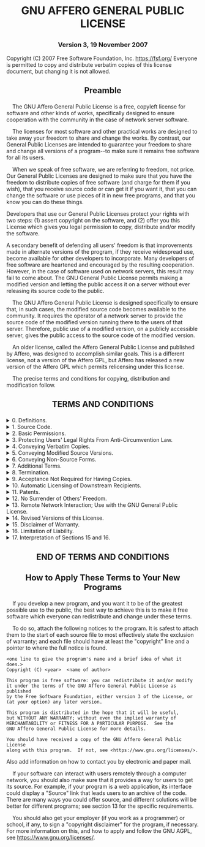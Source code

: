 # <p style="text-align: center;">GNU AFFERO GENERAL PUBLIC LICENSE</p> #

### <p style="text-align: center;">Version 3, 19 November 2007</p> ###

Copyright (C) 2007 Free Software Foundation, Inc. <https://fsf.org/>
Everyone is permitted to copy and distribute verbatim copies
of this license document, but changing it is not allowed.

## <p style="text-align: center;">Preamble</p> ##

&nbsp;&nbsp;&nbsp;&nbsp;The GNU Affero General Public License is a free,
copyleft license for software and other kinds of works, specifically designed
to ensure cooperation with the community in the case of network server software.

&nbsp;&nbsp;&nbsp;&nbsp;The licenses for most software and other practical works
are designed to take away your freedom to share and change the works. By
contrast, our General Public Licenses are intended to guarantee your freedom to
share and change all versions of a program--to make sure it remains free
software for all its users.

&nbsp;&nbsp;&nbsp;&nbsp;When we speak of free software, we are referring to
freedom, not price. Our General Public Licenses are designed to make sure that
you have the freedom to distribute copies of free software (and charge for
them if you wish), that you receive source code or can get it if you
want it, that you can change the software or use pieces of it in new
free programs, and that you know you can do these things.

Developers that use our General Public Licenses protect your rights
with two steps: (1) assert copyright on the software, and (2) offer
you this License which gives you legal permission to copy, distribute
and/or modify the software.

A secondary benefit of defending all users' freedom is that
improvements made in alternate versions of the program, if they
receive widespread use, become available for other developers to
incorporate. Many developers of free software are heartened and
encouraged by the resulting cooperation. However, in the case of
software used on network servers, this result may fail to come about.
The GNU General Public License permits making a modified version and
letting the public access it on a server without ever releasing its
source code to the public.

&nbsp;&nbsp;&nbsp;&nbsp;The GNU Affero General Public License is designed
specifically to ensure that, in such cases, the modified source code becomes
available to the community. It requires the operator of a network server to
provide the source code of the modified version running there to the
users of that server. Therefore, public use of a modified version, on
a publicly accessible server, gives the public access to the source
code of the modified version.

&nbsp;&nbsp;&nbsp;&nbsp;An older license, called the Affero General Public
License and published by Affero, was designed to accomplish similar goals.
This is a different license, not a version of the Affero GPL, but Affero has
released a new version of the Affero GPL which permits relicensing under
this license.

&nbsp;&nbsp;&nbsp;&nbsp;The precise terms and conditions for copying,
distribution and modification follow.

## <p style="text-align: center;">TERMS AND CONDITIONS</p> ##

<details>
<summary>0. Definitions. </summary>
<p>
&nbsp;&nbsp;&nbsp;&nbsp;"This License" refers to version 3 of the GNU Affero
General Public License.

&nbsp;&nbsp;&nbsp;&nbsp;"Copyright" also means copyright-like laws that
apply to other kinds of works, such as semiconductor masks.

&nbsp;&nbsp;&nbsp;&nbsp; "The Program" refers to any copyrightable work
licensed under this License. Each licensee is addressed as "you".  
"Licensees" and "recipients" may be individuals or organizations.

&nbsp;&nbsp;&nbsp;&nbsp; To "modify" a work means to copy from or adapt all
or part of the work in a fashion requiring copyright permission, other than
the making of an exact copy. The resulting work is called a "modified
version" of the earlier work or a work "based on" the earlier work.

&nbsp;&nbsp;&nbsp;&nbsp;A "covered work" means either the unmodified Program
or a work based on the Program.

&nbsp;&nbsp;&nbsp;&nbsp;To "propagate" a work means to do anything with it
that, without permission, would make you directly or secondarily liable for
infringement under applicable copyright law, except executing it on a
computer or modifying a private copy. Propagation includes copying,
distribution (with or without modification), making available to the
public, and in some countries other activities as well.

&nbsp;&nbsp;&nbsp;&nbsp;To "convey" a work means any kind of propagation
that enables other parties to make or receive copies. Mere interaction with a
user through a computer network, with no transfer of a copy, is not conveying.

&nbsp;&nbsp;&nbsp;&nbsp;An interactive user interface displays "Appropriate
Legal Notices" to the extent that it includes a convenient and prominently
visible feature that (1) displays an appropriate copyright notice, and (2)
tells the user that there is no warranty for the work (except to the
extent that warranties are provided), that licensees may convey the
work under this License, and how to view a copy of this License. If
the interface presents a list of user commands or options, such as a
menu, a prominent item in the list meets this criterion.
</p>
</details>
<details>
<summary>
1. Source Code.
</summary>
<p>
&nbsp;&nbsp;&nbsp;&nbsp;The "source code" for a work means the preferred form of
the work for making modifications to it.  "Object code" means any non-source
form of a work.

&nbsp;&nbsp;&nbsp;&nbsp;A "Standard Interface" means an interface that either is
an official standard defined by a recognized standards body, or, in the case of
interfaces specified for a particular programming language, one that
is widely used among developers working in that language.

&nbsp;&nbsp;&nbsp;&nbsp;The "System Libraries" of an executable work include
anything, other than the work as a whole, that (a) is included in the normal
form of packaging a Major Component, but which is not part of that Major
Component, and (b) serves only to enable use of the work with that
Major Component, or to implement a Standard Interface for which an
implementation is available to the public in source code form. A
"Major Component", in this context, means a major essential component
(kernel, window system, and so on) of the specific operating system
(if any) on which the executable work runs, or a compiler used to
produce the work, or an object code interpreter used to run it.

&nbsp;&nbsp;&nbsp;&nbsp;The "Corresponding Source" for a work in object code
form means all the source code needed to generate, install, and (for an
executable work) run the object code and to modify the work, including
scripts to control those activities. However, it does not include the work's
System Libraries, or general-purpose tools or generally available free
programs which are used unmodified in performing those activities but
which are not part of the work. For example, Corresponding Source
includes interface definition files associated with source files for
the work, and the source code for shared libraries and dynamically
linked subprograms that the work is specifically designed to require,
such as by intimate data communication or control flow between those
subprograms and other parts of the work.

&nbsp;&nbsp;&nbsp;&nbsp;The Corresponding Source need not include anything that
users can regenerate automatically from other parts of the Corresponding
Source.

&nbsp;&nbsp;&nbsp;&nbsp;The Corresponding Source for a work in source code form
is that same work.
</p>
</details>
<details>
<summary>
2. Basic Permissions.
</summary>
<p>
&nbsp;&nbsp;&nbsp;&nbsp;All rights granted under this License are granted for 
the term of copyright on the Program, and are irrevocable provided the stated
conditions are met. This License explicitly affirms your unlimited
permission to run the unmodified Program. The output from running a
covered work is covered by this License only if the output, given its
content, constitutes a covered work. This License acknowledges your
rights of fair use or other equivalent, as provided by copyright law.

&nbsp;&nbsp;&nbsp;&nbsp;You may make, run and propagate covered works that you
do not convey, without conditions so long as your license otherwise remains
in force. You may convey covered works to others for the sole purpose
of having them make modifications exclusively for you, or provide you
with facilities for running those works, provided that you comply with
the terms of this License in conveying all material for which you do
not control copyright. Those thus making or running the covered works
for you must do so exclusively on your behalf, under your direction
and control, on terms that prohibit them from making any copies of
your copyrighted material outside their relationship with you.

&nbsp;&nbsp;&nbsp;&nbsp;Conveying under any other circumstances is permitted
solely under the conditions stated below. Sublicensing is not allowed;
section 10 makes it unnecessary.
</p>
</details>
<details>
<summary>
3. Protecting Users' Legal Rights From Anti-Circumvention Law.
</summary>
<p>
&nbsp;&nbsp;&nbsp;&nbsp;No covered work shall be deemed part of an effective
technological measure under any applicable law fulfilling obligations under 
article 11 of the WIPO copyright treaty adopted on 20 December 1996, or
similar laws prohibiting or restricting circumvention of such
measures.

&nbsp;&nbsp;&nbsp;&nbsp;When you convey a covered work, you waive any legal
power
to forbid circumvention of technological measures to the extent such
circumvention is effected by exercising rights under this License with
respect to the covered work, and you disclaim any intention to limit
operation or modification of the work as a means of enforcing, against the
work's users, your or third parties' legal rights to forbid circumvention of
technological measures.
</p><
</details>
<details>
<summary>
4. Conveying Verbatim Copies.
</summary>
<p>
&nbsp;&nbsp;&nbsp;&nbsp;You may convey verbatim copies of the Program's source
code as you receive it, in any medium, provided that you conspicuously and
appropriately publish on each copy an appropriate copyright notice;
keep intact all notices stating that this License and any
non-permissive terms added in accord with section 7 apply to the code;
keep intact all notices of the absence of any warranty; and give all
recipients a copy of this License along with the Program.

&nbsp;&nbsp;&nbsp;&nbsp;You may charge any price or no price for each copy that
you convey,
and you may offer support or warranty protection for a fee.
</p>
</details>
<details>
<summary>
5. Conveying Modified Source Versions.
</summary>
<p>
&nbsp;&nbsp;&nbsp;&nbsp;You may convey a work based on the Program, or the modifications to
produce it from the Program, in the form of source code under the
terms of section 4, provided that you also meet all of these conditions:

* The work must carry prominent notices stating that you modified
  it, and giving a relevant date.

* The work must carry prominent notices stating that it is
  released under this License and any conditions added under section 1. This
  requirement modifies the requirement in section 4 to "keep intact all notices"
  .

* You must license the entire work, as a whole, under this
  License to anyone who comes into possession of a copy. This
  License will therefore apply, along with any applicable section 7
  additional terms, to the whole of the work, and all its parts,
  regardless of how they are packaged. This License gives no
  permission to license the work in any other way, but it does not
  invalidate such permission if you have separately received it.

* If the work has interactive user interfaces, each must display
  Appropriate Legal Notices; however, if the Program has interactive
  interfaces that do not display Appropriate Legal Notices, your
  work need not make them do so.

&nbsp;&nbsp;&nbsp;&nbsp;A compilation of a covered work with other separate and
independent works, which are not by their nature extensions of the covered work,
and which are not combined with it such as to form a larger program,
in or on a volume of a storage or distribution medium, is called an
"aggregate" if the compilation and its resulting copyright are not
used to limit the access or legal rights of the compilation's users
beyond what the individual works permit. Inclusion of a covered work
in an aggregate does not cause this License to apply to the other
parts of the aggregate.
</p>
</details>
<details>
<summary>
6. Conveying Non-Source Forms.
</summary>
<p>
&nbsp;&nbsp;&nbsp;&nbsp;You may convey a covered work in object code form under 
the terms of sections 4 and 5, provided that you also convey the
machine-readable Corresponding Source under the terms of this License,
in one of these ways:

* Convey the object code in, or embodied in, a physical product
  (including a physical distribution medium), accompanied by the
  Corresponding Source fixed on a durable physical medium
  customarily used for software interchange.

* Convey the object code in, or embodied in, a physical product
  (including a physical distribution medium), accompanied by a
  written offer, valid for at least three years and valid for as
  long as you offer spare parts or customer support for that product
  model, to give anyone who possesses the object code either (1) a
  copy of the Corresponding Source for all the software in the
  product that is covered by this License, on a durable physical
  medium customarily used for software interchange, for a price no
  more than your reasonable cost of physically performing this
  conveying of source, or (2) access to copy the
  Corresponding Source from a network server at no charge.

* Convey individual copies of the object code with a copy of the
  written offer to provide the Corresponding Source. This
  alternative is allowed only occasionally and noncommercially, and
  only if you received the object code with such an offer, in accord
  with subsection 6b.

* Convey the object code by offering access from a designated
  place (gratis or for a charge), and offer equivalent access to the
  Corresponding Source in the same way through the same place at no
  further charge. You need not require recipients to copy the
  Corresponding Source along with the object code. If the place to
  copy the object code is a network server, the Corresponding Source
  may be on a different server (operated by you or a third party)
  that supports equivalent copying facilities, provided you maintain
  clear directions next to the object code saying where to find the
  Corresponding Source. Regardless of what server hosts the
  Corresponding Source, you remain obligated to ensure that it is
  available for as long as needed to satisfy these requirements.

* Convey the object code using peer-to-peer transmission, provided
  you inform other peers where the object code and Corresponding
  Source of the work are being offered to the general public at no
  charge under subsection 6d.

&nbsp;&nbsp;&nbsp;&nbsp;A separable portion of the object code, whose source
code is excluded from the Corresponding Source as a System Library, need not be
included in conveying the object code work.

&nbsp;&nbsp;&nbsp;&nbsp; A "User Product" is either (1) a "consumer product",
which means any
tangible personal property which is normally used for personal, family,
or household purposes, or (2) anything designed or sold for incorporation
into a dwelling. In determining whether a product is a consumer product,
doubtful cases shall be resolved in favor of coverage. For a particular
product received by a particular user, "normally used" refers to a
typical or common use of that class of product, regardless of the status
of the particular user or of the way in which the particular user
actually uses, or expects or is expected to use, the product. A product
is a consumer product regardless of whether the product has substantial
commercial, industrial or non-consumer uses, unless such uses represent
the only significant mode of use of the product.

&nbsp;&nbsp;&nbsp;&nbsp;"Installation Information" for a User Product means
any methods,
procedures, authorization keys, or other information required to install
and execute modified versions of a covered work in that User Product from
a modified version of its Corresponding Source. The information must
suffice to ensure that the continued functioning of the modified object
code is in no case prevented or interfered with solely because
modification has been made.

&nbsp;&nbsp;&nbsp;&nbsp;If you convey an object code work under this section in,
or with, or
specifically for use in, a User Product, and the conveying occurs as
part of a transaction in which the right of possession and use of the
User Product is transferred to the recipient in perpetuity or for a
fixed term (regardless of how the transaction is characterized), the
Corresponding Source conveyed under this section must be accompanied
by the Installation Information. But this requirement does not apply
if neither you nor any third party retains the ability to install
modified object code on the User Product (for example, the work has
been installed in ROM).

&nbsp;&nbsp;&nbsp;&nbsp;The requirement to provide Installation Information does
not include a
requirement to continue to provide support service, warranty, or updates
for a work that has been modified or installed by the recipient, or for
the User Product in which it has been modified or installed. Access to a
network may be denied when the modification itself materially and
adversely affects the operation of the network or violates the rules and
protocols for communication across the network.

&nbsp;&nbsp;&nbsp;&nbsp;Corresponding Source conveyed, and Installation
Information provided,
in accord with this section must be in a format that is publicly
documented (and with an implementation available to the public in
source code form), and must require no special password or key for
unpacking, reading or copying.
</p>
</details>
<details>
<summary>
7. Additional Terms.
</summary>
<p>
&nbsp;&nbsp;&nbsp;&nbsp;"Additional permissions" are terms that supplement the terms of this
License by making exceptions from one or more of its conditions.
Additional permissions that are applicable to the entire Program shall
be treated as though they were included in this License, to the extent
that they are valid under applicable law. If additional permissions
apply only to part of the Program, that part may be used separately
under those permissions, but the entire Program remains governed by
this License without regard to the additional permissions.

&nbsp;&nbsp;&nbsp;&nbsp;When you convey a copy of a covered work, you may at
your option
remove any additional permissions from that copy, or from any part of
it.  (Additional permissions may be written to require their own
removal in certain cases when you modify the work.)  You may place
additional permissions on material, added by you to a covered work,
for which you have or can give appropriate copyright permission.

&nbsp;&nbsp;&nbsp;&nbsp;Notwithstanding any other provision of this License, for
material you
add to a covered work, you may (if authorized by the copyright holders of
that material) supplement the terms of this License with terms:

* Disclaiming warranty or limiting liability differently from the
  terms of sections 15 and 16 of this License; or

    * Requiring preservation of specified reasonable legal notices or
      author attributions in that material or in the Appropriate Legal
      Notices displayed by works containing it; or

    * Prohibiting misrepresentation of the origin of that material, or
      requiring that modified versions of such material be marked in
      reasonable ways as different from the original version; or

    * Limiting the use for publicity purposes of names of licensors or
      authors of the material; or

    * Declining to grant rights under trademark law for use of some
      trade names, trademarks, or service marks; or

    * Requiring indemnification of licensors and authors of that
      material by anyone who conveys the material (or modified versions of
      it) with contractual assumptions of liability to the recipient, for
      any liability that these contractual assumptions directly impose on
      those licensors and authors.

&nbsp;&nbsp;&nbsp;&nbsp;All other non-permissive additional terms are
considered "further
restrictions" within the meaning of section 10. If the Program as you
received it, or any part of it, contains a notice stating that it is
governed by this License along with a term that is a further
restriction, you may remove that term. If a license document contains
a further restriction but permits relicensing or conveying under this
License, you may add to a covered work material governed by the terms
of that license document, provided that the further restriction does
not survive such relicensing or conveying.

&nbsp;&nbsp;&nbsp;&nbsp;If you add terms to a covered work in accord with this
section, you
must place, in the relevant source files, a statement of the
additional terms that apply to those files, or a notice indicating
where to find the applicable terms.

&nbsp;&nbsp;&nbsp;&nbsp;Additional terms, permissive or non-permissive, may be
stated in the
form of a separately written license, or stated as exceptions;
the above requirements apply either way.
</p>
</details>
<details>
<summary>
8. Termination.
</summary>
<p>
&nbsp;&nbsp;&nbsp;&nbsp;You may not propagate or modify a covered work except as expressly
provided under this License. Any attempt otherwise to propagate or
modify it is void, and will automatically terminate your rights under
this License (including any patent licenses granted under the third
paragraph of section 11).

&nbsp;&nbsp;&nbsp;&nbsp;However, if you cease all violation of this License,
then your
license from a particular copyright holder is reinstated (a)
provisionally, unless and until the copyright holder explicitly and
finally terminates your license, and (b) permanently, if the copyright
holder fails to notify you of the violation by some reasonable means
prior to 60 days after the cessation.

&nbsp;&nbsp;&nbsp;&nbsp;Moreover, your license from a particular copyright
holder is
reinstated permanently if the copyright holder notifies you of the
violation by some reasonable means, this is the first time you have
received notice of violation of this License (for any work) from that
copyright holder, and you cure the violation prior to 30 days after
your receipt of the notice.

&nbsp;&nbsp;&nbsp;&nbsp;Termination of your rights under this section does not
terminate the
licenses of parties who have received copies or rights from you under
this License. If your rights have been terminated and not permanently
reinstated, you do not qualify to receive new licenses for the same
material under section 10.
</p>
</details>
<details>
<summary>
9. Acceptance Not Required for Having Copies.
</summary>
<p>
You are not required to accept this License in order to receive or
run a copy of the Program. Ancillary propagation of a covered work
occurring solely as a consequence of using peer-to-peer transmission
to receive a copy likewise does not require acceptance. However,
nothing other than this License grants you permission to propagate or
modify any covered work. These actions infringe copyright if you do
not accept this License. Therefore, by modifying or propagating a
covered work, you indicate your acceptance of this License to do so.
</p>
</details>
<details>
<summary>
10. Automatic Licensing of Downstream Recipients.
</summary>
<p>
&nbsp;&nbsp;&nbsp;&nbsp;Each time you convey a covered work, the recipient automatically
receives a license from the original licensors, to run, modify and
propagate that work, subject to this License. You are not responsible
for enforcing compliance by third parties with this License.

&nbsp;&nbsp;&nbsp;&nbsp;An "entity transaction" is a transaction transferring
control of an
organization, or substantially all assets of one, or subdividing an
organization, or merging organizations. If propagation of a covered
work results from an entity transaction, each party to that
transaction who receives a copy of the work also receives whatever
licenses to the work the party's predecessor in interest had or could
give under the previous paragraph, plus a right to possession of the
Corresponding Source of the work from the predecessor in interest, if
the predecessor has it or can get it with reasonable efforts.

&nbsp;&nbsp;&nbsp;&nbsp;You may not impose any further restrictions on the
exercise of the
rights granted or affirmed under this License. For example, you may
not impose a license fee, royalty, or other charge for exercise of
rights granted under this License, and you may not initiate litigation
(including a cross-claim or counterclaim in a lawsuit) alleging that
any patent claim is infringed by making, using, selling, offering for
sale, or importing the Program or any portion of it.
</p>
</details>
<details>
<summary>
11. Patents.
</summary>
<p>
&nbsp;&nbsp;&nbsp;&nbsp;A "contributor" is a copyright holder who authorizes use under this
License of the Program or a work on which the Program is based. The
work thus licensed is called the contributor's "contributor version".

&nbsp;&nbsp;&nbsp;&nbsp;A contributor's "essential patent claims" are all patent
claims
owned or controlled by the contributor, whether already acquired or
hereafter acquired, that would be infringed by some manner, permitted
by this License, of making, using, or selling its contributor version,
but do not include claims that would be infringed only as a
consequence of further modification of the contributor version. For
purposes of this definition, "control" includes the right to grant
patent sublicenses in a manner consistent with the requirements of
this License.

&nbsp;&nbsp;&nbsp;&nbsp;Each contributor grants you a non-exclusive, worldwide,
royalty-free
patent license under the contributor's essential patent claims, to
make, use, sell, offer for sale, import and otherwise run, modify and
propagate the contents of its contributor version.

&nbsp;&nbsp;&nbsp;&nbsp;In the following three paragraphs, a "patent license" is
any express
agreement or commitment, however denominated, not to enforce a patent
(such as an express permission to practice a patent or covenant not to
sue for patent infringement). To "grant" such a patent license to a
party means to make such an agreement or commitment not to enforce a
patent against the party.

&nbsp;&nbsp;&nbsp;&nbsp;If you convey a covered work, knowingly relying on a
patent license,
and the Corresponding Source of the work is not available for anyone
to copy, free of charge and under the terms of this License, through a
publicly available network server or other readily accessible means,
then you must either (1) cause the Corresponding Source to be so
available, or (2) arrange to deprive yourself of the benefit of the
patent license for this particular work, or (3) arrange, in a manner
consistent with the requirements of this License, to extend the patent
license to downstream recipients.  "Knowingly relying" means you have
actual knowledge that, but for the patent license, your conveying the
covered work in a country, or your recipient's use of the covered work
in a country, would infringe one or more identifiable patents in that
country that you have reason to believe are valid.

&nbsp;&nbsp;&nbsp;&nbsp;If, pursuant to or in connection with a single
transaction or
arrangement, you convey, or propagate by procuring conveyance of, a
covered work, and grant a patent license to some of the parties
receiving the covered work authorizing them to use, propagate, modify
or convey a specific copy of the covered work, then the patent license
you grant is automatically extended to all recipients of the covered
work and works based on it.

&nbsp;&nbsp;&nbsp;&nbsp;A patent license is "discriminatory" if it does not
include within
the scope of its coverage, prohibits the exercise of, or is
conditioned on the non-exercise of one or more of the rights that are
specifically granted under this License. You may not convey a covered
work if you are a party to an arrangement with a third party that is
in the business of distributing software, under which you make payment
to the third party based on the extent of your activity of conveying
the work, and under which the third party grants, to any of the
parties who would receive the covered work from you, a discriminatory
patent license (a) in connection with copies of the covered work
conveyed by you (or copies made from those copies), or (b) primarily
for and in connection with specific products or compilations that
contain the covered work, unless you entered into that arrangement,
or that patent license was granted, prior to 28 March 2007.

&nbsp;&nbsp;&nbsp;&nbsp;Nothing in this License shall be construed as excluding
or limiting
any implied license or other defenses to infringement that may
otherwise be available to you under applicable patent law.
</p>
</details>
<details>
<summary>
12. No Surrender of Others' Freedom.
</summary>
<p>
&nbsp;&nbsp;&nbsp;&nbsp;If conditions are imposed on you (whether by court order, agreement or
otherwise) that contradict the conditions of this License, they do not
excuse you from the conditions of this License. If you cannot convey a
covered work so as to satisfy simultaneously your obligations under this
License and any other pertinent obligations, then as a consequence you may
not convey it at all. For example, if you agree to terms that obligate you
to collect a royalty for further conveying from those to whom you convey
the Program, the only way you could satisfy both those terms and this
License would be to refrain entirely from conveying the Program.
</p>
</details>
<details>
<summary>
13. Remote Network Interaction; Use with the GNU General Public License.
</summary>
<p>
&nbsp;&nbsp;&nbsp;&nbsp;Notwithstanding any other provision of this License, if you modify the
Program, your modified version must prominently offer all users
interacting with it remotely through a computer network (if your version
supports such interaction) an opportunity to receive the Corresponding
Source of your version by providing access to the Corresponding Source
from a network server at no charge, through some standard or customary
means of facilitating copying of software. This Corresponding Source
shall include the Corresponding Source for any work covered by version 3
of the GNU General Public License that is incorporated pursuant to the
following paragraph.

&nbsp;&nbsp;&nbsp;&nbsp;Notwithstanding any other provision of this License, you
have
permission to link or combine any covered work with a work licensed
under version 3 of the GNU General Public License into a single
combined work, and to convey the resulting work. The terms of this
License will continue to apply to the part which is the covered work,
but the work with which it is combined will remain governed by version
3 of the GNU General Public License.
</p>
</details>
<details>
<summary>
14. Revised Versions of this License.
</summary>
<p>
&nbsp;&nbsp;&nbsp;&nbsp;The Free Software Foundation may publish revised and/or new versions of
the GNU Affero General Public License from time to time. Such new versions
will be similar in spirit to the present version, but may differ in detail to
address new problems or concerns.

&nbsp;&nbsp;&nbsp;&nbsp;Each version is given a distinguishing version number.
If the
Program specifies that a certain numbered version of the GNU Affero General
Public License "or any later version" applies to it, you have the
option of following the terms and conditions either of that numbered
version or of any later version published by the Free Software
Foundation. If the Program does not specify a version number of the
GNU Affero General Public License, you may choose any version ever published
by the Free Software Foundation.

&nbsp;&nbsp;&nbsp;&nbsp;If the Program specifies that a proxy can decide which
future
versions of the GNU Affero General Public License can be used, that proxy's
public statement of acceptance of a version permanently authorizes you
to choose that version for the Program.

&nbsp;&nbsp;&nbsp;&nbsp;Later license versions may give you additional or
different
permissions. However, no additional obligations are imposed on any
author or copyright holder as a result of your choosing to follow a
later version.
</p>
</details>
<details>
<summary>
15. Disclaimer of Warranty.
</summary>
<p>
&nbsp;&nbsp;&nbsp;&nbsp;THERE IS NO WARRANTY FOR THE PROGRAM, TO THE EXTENT PERMITTED BY
APPLICABLE LAW. EXCEPT WHEN OTHERWISE STATED IN WRITING THE COPYRIGHT
HOLDERS AND/OR OTHER PARTIES PROVIDE THE PROGRAM "AS IS" WITHOUT WARRANTY
OF ANY KIND, EITHER EXPRESSED OR IMPLIED, INCLUDING, BUT NOT LIMITED TO,
THE IMPLIED WARRANTIES OF MERCHANTABILITY AND FITNESS FOR A PARTICULAR
PURPOSE. THE ENTIRE RISK AS TO THE QUALITY AND PERFORMANCE OF THE PROGRAM
IS WITH YOU. SHOULD THE PROGRAM PROVE DEFECTIVE, YOU ASSUME THE COST OF
ALL NECESSARY SERVICING, REPAIR OR CORRECTION.
</p>
</details>
<details>
<summary>
16. Limitation of Liability.
</summary>
<p>
&nbsp;&nbsp;&nbsp;&nbsp;IN NO EVENT UNLESS REQUIRED BY APPLICABLE LAW OR AGREED TO IN WRITING
WILL ANY COPYRIGHT HOLDER, OR ANY OTHER PARTY WHO MODIFIES AND/OR CONVEYS
THE PROGRAM AS PERMITTED ABOVE, BE LIABLE TO YOU FOR DAMAGES, INCLUDING ANY
GENERAL, SPECIAL, INCIDENTAL OR CONSEQUENTIAL DAMAGES ARISING OUT OF THE
USE OR INABILITY TO USE THE PROGRAM (INCLUDING BUT NOT LIMITED TO LOSS OF
DATA OR DATA BEING RENDERED INACCURATE OR LOSSES SUSTAINED BY YOU OR THIRD
PARTIES OR A FAILURE OF THE PROGRAM TO OPERATE WITH ANY OTHER PROGRAMS),
EVEN IF SUCH HOLDER OR OTHER PARTY HAS BEEN ADVISED OF THE POSSIBILITY OF
SUCH DAMAGES.
</p>
</details>
<details>
<summary>
17. Interpretation of Sections 15 and 16.
</summary>
<p>
&nbsp;&nbsp;&nbsp;&nbsp;If the disclaimer of warranty and limitation of liability provided
above cannot be given local legal effect according to their terms,
reviewing courts shall apply local law that most closely approximates
an absolute waiver of all civil liability in connection with the
Program, unless a warranty or assumption of liability accompanies a
copy of the Program in return for a fee.
</p>
</details>

## <p style="text-align: center;">END OF TERMS AND CONDITIONS</p> ##

## <p style="text-align: center;">How to Apply These Terms to Your New Programs</p> ##

&nbsp;&nbsp;&nbsp;&nbsp;If you develop a new program, and you want it to be of
the greatest
possible use to the public, the best way to achieve this is to make it
free software which everyone can redistribute and change under these terms.

&nbsp;&nbsp;&nbsp;&nbsp;To do so, attach the following notices to the program.
It is safest
to attach them to the start of each source file to most effectively
state the exclusion of warranty; and each file should have at least
the "copyright" line and a pointer to where the full notice is found.

    <one line to give the program's name and a brief idea of what it does.>
    Copyright (C) <year>  <name of author>

    This program is free software: you can redistribute it and/or modify
    it under the terms of the GNU Affero General Public License as published
    by the Free Software Foundation, either version 3 of the License, or
    (at your option) any later version.

    This program is distributed in the hope that it will be useful,
    but WITHOUT ANY WARRANTY; without even the implied warranty of
    MERCHANTABILITY or FITNESS FOR A PARTICULAR PURPOSE.  See the
    GNU Affero General Public License for more details.

    You should have received a copy of the GNU Affero General Public License
    along with this program.  If not, see <https://www.gnu.org/licenses/>.

Also add information on how to contact you by electronic and paper mail.

&nbsp;&nbsp;&nbsp;&nbsp;If your software can interact with users remotely
through a computer
network, you should also make sure that it provides a way for users to
get its source. For example, if your program is a web application, its
interface could display a "Source" link that leads users to an archive
of the code. There are many ways you could offer source, and different
solutions will be better for different programs; see section 13 for the
specific requirements.

&nbsp;&nbsp;&nbsp;&nbsp;You should also get your employer (if you work as a
programmer) or school,
if any, to sign a "copyright disclaimer" for the program, if necessary.
For more information on this, and how to apply and follow the GNU AGPL, see
<https://www.gnu.org/licenses/>.